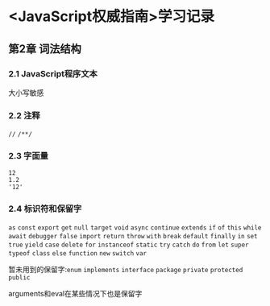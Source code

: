 <JavaScript权威指南>学习记录
=

第2章 词法结构  
-

### 2.1 JavaScript程序文本
大小写敏感  

### 2.2 注释
`//`  `/**/`  

### 2.3 字面量
```
12
1.2
'12'
```

### 2.4 标识符和保留字
`as` `const` `export` `get` `null` `target` `void` `async` `continue` `extends` `if` `of` `this` `while` 
`await` `debugger` `false` `import` `return` `throw` `with` `break` `default` `finally` `in` `set` 
`true` `yield` `case` `delete` `for` `instanceof` `static` `try` `catch` `do` `from` `let` `super` 
`typeof` `class` `else` `function` `new` `switch` `var`  

暂未用到的保留字:`enum` `implements` `interface` `package` `private` `protected` `public`  

arguments和eval在某些情况下也是保留字  

### 















